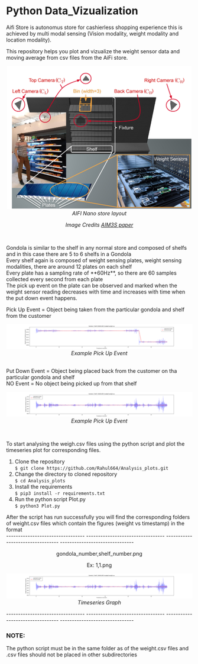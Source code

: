 # Python Data_Vizualization

Aifi Store is autonomus store for cashierless shopping experience this is achieved by multi modal sensing (Vision modality, weight modality and location modality).
<br />

This repository helps you plot and vizualize the weight sensor data and moving average from csv files from the AiFi store.
<br />
<p align="center">
<img src="images/plates.png" width="500" class="center">
  </br>
  <em>AIFI Nano store layout</em>
  </br>
  <p align="center">
  <em>Image Credits <a href="https://dl.acm.org/doi/10.1145/3360322.3361018" target="_blank">AIM3S paper</a></em>
  </p>
</p>
<br/>
<p>
  Gondola is similar to the shelf in any normal store and composed of shelfs and in this case there are 5 to 6 shelfs in a Gondola </br>
  Every shelf again is composed of weight sensing plates, weight sensing modalities, there are around 12 plates on each shelf</br>
  Every plate has a sampling rate of **60Hz**, so there are 60 samples collected every second from each plate <br/>
  The pick up event on the plate can be observed and marked when the weight sensor reading decreases with time and increases with time when the put down event happens.</br>
  
  Pick Up Event = Object being taken from the particular gondola and shelf from the customer</br>
  <p align="center">
<img src="images/1,6.png" class="center">
  </br>
  <em>Example Pick Up Event</em>
  </br>
</p>
</br>
Put Down Event = Object being placed back from the customer on tha particular gondola and shelf </br>
NO Event = No object being picked up from that shelf </br>
  <p align="center">
<img src="images/1,1.png" class="center">
  </br>
  <em>Example Pick Up Event</em>
  </br>
</p>
</br>
  
</p>




To start analysing the weigh.csv files using the python script and plot the timeseries plot for corresponding files.
1. Clone the repository<br />
`$ git clone https://github.com/Rahul664/Analysis_plots.git`<br />
2. Change the directory to cloned repository<br/>
`$ cd Analysis_plots`<br />
3. Install the requirements <br/>
`$ pip3 install -r requirements.txt`<br/>
4. Run the python script Plot.py<br />
`$ python3 Plot.py`<br />

After the script has run successfully you will find the corresponding folders of weight.csv files which contain the figures (weight vs timestamp) in the format<br /> 
--------------------------------- --------------------------------- --------------------------------- ------------------------------- <br />

<p align="center">
gondola_number,shelf_number.png   <br />
</p>
<p align="center">
Ex: 1,1.png<br/>
</p>
<p align="center">
<img src="images/1,1.png" class="center">
  </br>
  <em>Timeseries Graph</em>
  </br>
</p>

--------------------------------- --------------------------------- --------------------------------- ------------------------------- <br />


### NOTE:
The python script must be in the same folder as of the weight.csv files and .csv files should not be placed in other subdirectories <br/>


